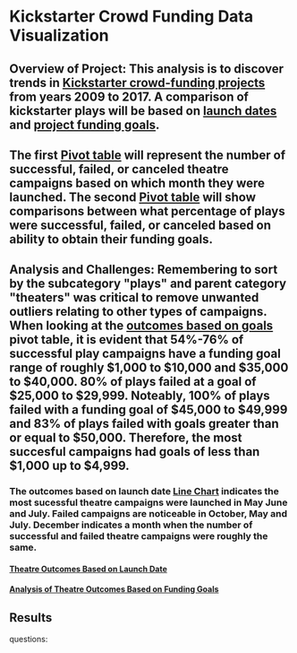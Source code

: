 # Kickstarter Crowd Funding Data Visualization 

## Overview of Project: This analysis is to discover trends in [Kickstarter crowd-funding projects](https://github.com/GNovakGit/Kickstarter-Challenge-1/blob/main/Kickstarter_challenge_1.xlsx) from years 2009 to 2017. A comparison of kickstarter plays will be based on [launch dates](https://github.com/GNovakGit/Kickstarter-Challenge-1/blob/main/Theatre_Outcomes_vs_Launch_Graph.png) and [project funding goals](https://github.com/GNovakGit/Kickstarter-Challenge-1/blob/main/Outcomes_vs_Goals.png). 

## The first [Pivot table](https://github.com/GNovakGit/Kickstarter-Challenge-1/blob/main/Theatre_Outcomes_vs_Launch_Graph.png) will represent the number of successful, failed, or canceled theatre campaigns based on which month they were launched. The second [Pivot table](https://github.com/GNovakGit/Kickstarter-Challenge-1/blob/main/Outcomes_vs_Goals.png) will show comparisons between what percentage of plays were successful, failed, or canceled based on ability to obtain their funding goals.

## Analysis and Challenges: Remembering to sort by the subcategory "plays" and parent category "theaters" was critical to remove unwanted outliers relating to other types of campaigns. When looking at the [outcomes based on goals](https://github.com/GNovakGit/Kickstarter-Challenge-1/blob/main/Outcomes_vs_Goals.png) pivot table, it is evident that 54%-76% of successful play campaigns have a funding goal range of roughly $1,000 to $10,000 and $35,000 to $40,000. 80% of plays failed at a goal of $25,000 to $29,999. Noteably, 100% of plays failed with a funding goal of $45,000 to $49,999 and 83% of plays failed with goals greater than or equal to $50,000. Therefore, the most succesful campaigns had goals of less than $1,000 up to $4,999.

### The outcomes based on launch date [Line Chart](https://github.com/GNovakGit/Kickstarter-Challenge-1/blob/main/Theatre_Outcomes_vs_Launch_Graph.png) indicates the most sucessful theatre campaigns were launched in May June and July. Failed campaigns are noticeable in October, May and July. December indicates a month when the number of successful and failed theatre campaigns were roughly the same. 

#### [Theatre Outcomes Based on Launch Date](https://github.com/GNovakGit/Kickstarter-Challenge-1/blob/main/Theatre_Outcomes_vs_Launch_Graph.png)

#### [Analysis of Theatre Outcomes Based on Funding Goals](https://github.com/GNovakGit/Kickstarter-Challenge-1/blob/main/Outcomes_vs_Goals.png)


## Results

questions:

